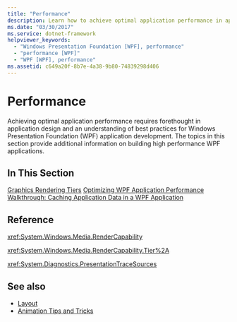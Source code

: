 ```yaml
---
title: "Performance"
description: Learn how to achieve optimal application performance in application design as well as get an understanding of best practices for WPF applications.
ms.date: "03/30/2017"
ms.service: dotnet-framework
helpviewer_keywords: 
  - "Windows Presentation Foundation [WPF], performance"
  - "performance [WPF]"
  - "WPF [WPF], performance"
ms.assetid: c649a20f-8b7e-4a38-9b80-74839298d406
---
```

# Performance

Achieving optimal application performance requires forethought in application design and an understanding of best practices for Windows Presentation Foundation (WPF) application development. The topics in this section provide additional information on building high performance WPF applications.

## In This Section

[Graphics Rendering Tiers](graphics-rendering-tiers.md)
[Optimizing WPF Application Performance](optimizing-wpf-application-performance.md)
[Walkthrough: Caching Application Data in a WPF Application](walkthrough-caching-application-data-in-a-wpf-application.md)

## Reference

<xref:System.Windows.Media.RenderCapability>

<xref:System.Windows.Media.RenderCapability.Tier%2A>

<xref:System.Diagnostics.PresentationTraceSources>

## See also

- [Layout](layout.md)
- [Animation Tips and Tricks](../graphics-multimedia/animation-tips-and-tricks.md)
